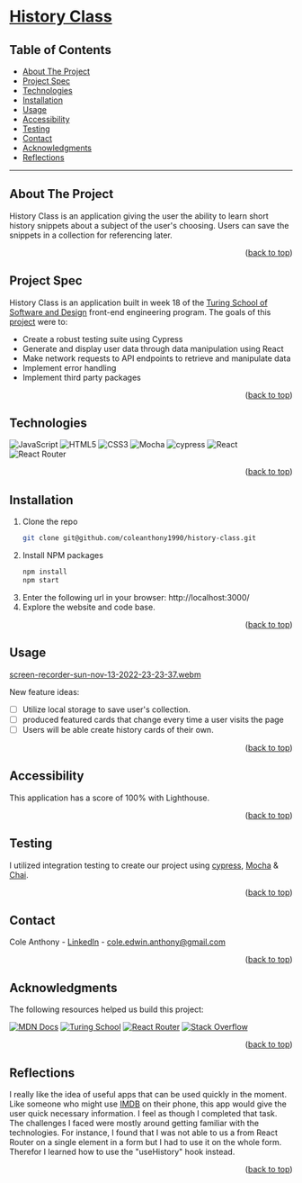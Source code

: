 <a name="readme-top"></a>

# [History Class](https://history-class-showcase.vercel.app/)

## Table of Contents
- [About The Project](#about-the-project)
- [Project Spec](#project-spec)
- [Technologies](#technologies)
- [Installation](#installation)
- [Usage](#usage)
- [Accessibility](#accessibility)
- [Testing](#testing)
- [Contact](#contact)
- [Acknowledgments](#acknowledgments)
- [Reflections](#reflections)

---

## About The Project

History Class is an application giving the user the ability to learn short history snippets about a subject of the user's choosing. Users can save the snippets in a collection for referencing later.

<p align="right">(<a href="#readme-top">back to top</a>)</p>

## Project Spec
History Class is an application built in week 18 of the [Turing School of Software and Design](https://turing.edu/) front-end engineering program. The goals of this [project](https://frontend.turing.edu/projects/module-3/showcase.html) were to:

* Create a robust testing suite using Cypress
* Generate and display user data through data manipulation using React
* Make network requests to API endpoints to retrieve and manipulate data
* Implement error handling 
* Implement third party packages


<p align="right">(<a href="#readme-top">back to top</a>)</p>

## Technologies
![JavaScript](https://img.shields.io/badge/javascript-%23323330.svg?style=for-the-badge&logo=javascript&logoColor=%23F7DF1E)
![HTML5](https://img.shields.io/badge/html5-%23E34F26.svg?style=for-the-badge&logo=html5&logoColor=white)
![CSS3](https://img.shields.io/badge/css3-%231572B6.svg?style=for-the-badge&logo=css3&logoColor=white)
![Mocha](https://img.shields.io/badge/-mocha-%238D6748?style=for-the-badge&logo=mocha&logoColor=white)
![cypress](https://img.shields.io/badge/-cypress-%23E5E5E5?style=for-the-badge&logo=cypress&logoColor=058a5e)
![React](https://img.shields.io/badge/react-%2320232a.svg?style=for-the-badge&logo=react&logoColor=%2361DAFB)
![React Router](https://img.shields.io/badge/React_Router-CA4245?style=for-the-badge&logo=react-router&logoColor=white)

<p align="right">(<a href="#readme-top">back to top</a>)</p>

<!-- GETTING STARTED -->
  
## Installation
1. Clone the repo
   ```sh
   git clone git@github.com/coleanthony1990/history-class.git
   ```
2. Install NPM packages
   ```sh
   npm install
   npm start
   ``` 
5. Enter the following url in your browser: http://localhost:3000/
6. Explore the website and code base.

<p align="right">(<a href="#readme-top">back to top</a>)</p>

<!-- USAGE EXAMPLES -->
## Usage
[screen-recorder-sun-nov-13-2022-23-23-37.webm](https://user-images.githubusercontent.com/103971359/201589729-af9b9551-20f9-4398-9a3e-e488343d24d0.webm)


New feature ideas: 
- [ ] Utilize local storage to save user's collection.
- [ ] produced featured cards that change every time a user visits the page
- [ ] Users will be able create history cards of their own.

<p align="right">(<a href="#readme-top">back to top</a>)</p>

## Accessibility
This application has a score of 100% with Lighthouse.

<p align="right">(<a href="#readme-top">back to top</a>)</p>

## Testing
I utilized integration testing to create our project using [cypress](https://www.cypress.io/), [Mocha](https://mochajs.org/) & [Chai](https://www.chaijs.com/).

<p align="right">(<a href="#readme-top">back to top</a>)</p>

<!-- CONTACT -->
## Contact

Cole Anthony - [LinkedIn](https://www.linkedin.com/in/cole-edwin-anthony/) - cole.edwin.anthony@gmail.com

<p align="right">(<a href="#readme-top">back to top</a>)</p>

<!-- ACKNOWLEDGMENTS -->
## Acknowledgments
The following resources helped us build this project:

[![MDN Docs][MDN-shield]][MDN]
[![Turing School](https://img.shields.io/badge/Turing_School-030303?style=for-the-badge)](https://turing.edu/)
[![React Router](https://img.shields.io/badge/React_Router-CA4245?style=for-the-badge&logo=react-router&logoColor=white)](https://v5.reactrouter.com/web/api/Hooks)
[![Stack Overflow](https://img.shields.io/badge/-Stackoverflow-FE7A16?style=for-the-badge&logo=stack-overflow&logoColor=white)](https://stackoverflow.com/)

<p align="right">(<a href="#readme-top">back to top</a>)</p>

## Reflections
I really like the idea of useful apps that can be used quickly in the moment. Like someone who might use [IMDB](https://www.imdb.com/) on their phone, this app would give the user quick necessary information. I feel as though I completed that task. The challenges I faced were mostly around getting familiar with the technologies. For instance, I found that I was not able to us a <Link> from React Router on a single element in a form but I had to use it on the whole form. Therefor I learned how to use the "useHistory" hook instead.

<p align="right">(<a href="#readme-top">back to top</a>)</p>

<!-- MARKDOWN LINKS & IMAGES -->
<!-- https://www.markdownguide.org/basic-syntax/#reference-style-links -->
[MDN-shield]: https://img.shields.io/badge/MDN_Web_Docs-black?style=for-the-badge&logo=mdnwebdocs&logoColor=white
[MDN]:https://developer.mozilla.org/en-US/
